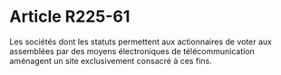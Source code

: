 # Article R225-61

Les sociétés dont les statuts permettent aux actionnaires de voter aux assemblées par des moyens électroniques de télécommunication aménagent un site exclusivement consacré à ces fins.
